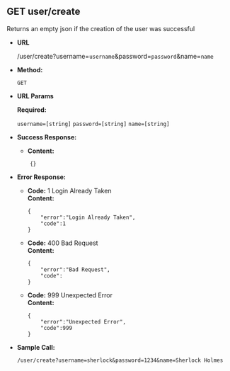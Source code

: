 **GET user/create**
----
  Returns an empty json if the creation of the user was successful

* **URL**

  /user/create?username=`username`&password=`password`&name=`name`

* **Method:**

  `GET`
  
*  **URL Params**

   **Required:**   
    
    `username=[string]`
    `password=[string]` 
    `name=[string]`

* **Success Response:**

  * **Content:** 
  
  ```
      {}
  ```
 
* **Error Response:**

  * **Code:** 1 Login Already Taken <br />
    **Content:** 
    
    ```
    {
        "error":"Login Already Taken",
        "code":1
    }
    ```

  
  * **Code:** 400 Bad Request <br />
    **Content:** 
    
    ```
    {
    	"error":"Bad Request",
    	"code":
    }
    ```


  * **Code:** 999 Unexpected Error <br />
    **Content:** 

    ```
    {
    	"error":"Unexpected Error",
    	"code":999
    }
	```
* **Sample Call:**

  `/user/create?username=sherlock&password=1234&name=Sherlock Holmes`